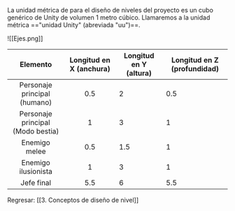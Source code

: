 
La unidad métrica de para el diseño de niveles del proyecto es un cubo genérico de Unity de volumen 1 metro cúbico. Llamaremos a la unidad métrica =="unidad Unity" (abreviada "uu")==.

![[Ejes.png]]

|             Elemento              | Longitud en X (anchura) | Longitud en Y (altura) | Longitud en Z (profundidad) |
| :-------------------------------: | :---------------------: | ---------------------- | --------------------------- |
|   Personaje principal (humano)    |           0.5           | 2                      | 0.5                         |
| Personaje principal (Modo bestia) |            1            | 3                      | 1                           |
|           Enemigo melee           |           0.5           | 1.5                    | 1                           |
|        Enemigo ilusionista        |            1            | 3                      | 1                           |
|            Jefe final             |           5.5           | 6                      | 5.5                         |


Regresar: [[3. Conceptos de diseño de nivel]]
